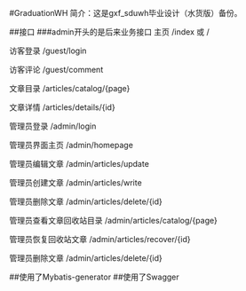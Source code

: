 #GraduationWH
简介：这是gxf_sduwh毕业设计（水货版）备份。

##接口
###admin开头的是后来业务接口
主页 /index 或 /

访客登录 /guest/login

访客评论 /guest/comment

文章目录 /articles/catalog/{page}

文章详情 /articles/details/{id}

管理员登录 /admin/login

管理员界面主页 /admin/homepage

管理员编辑文章 /admin/articles/update

管理员创建文章 /admin/articles/write

管理员删除文章 /admin/articles/delete/{id}

管理员查看文章回收站目录 /admin/articles/catalog/{page}

管理员恢复回收站文章 /admin/articles/recover/{id}

管理员删除文章 /admin/articles/delete/{id}

##使用了Mybatis-generator
##使用了Swagger






